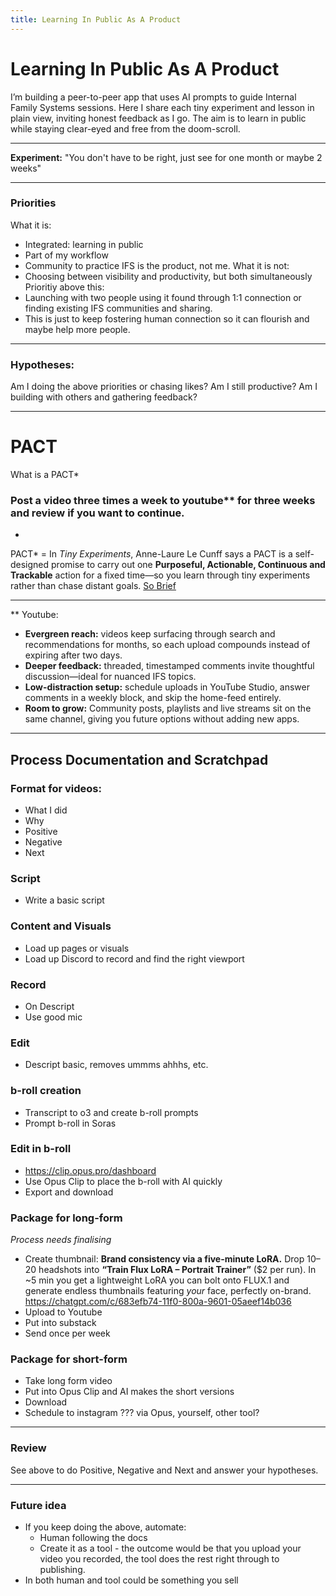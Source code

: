 ```yaml
---
title: Learning In Public As A Product
---
```


# Learning In Public As A Product


I’m building a peer-to-peer app that uses AI prompts to guide Internal Family Systems sessions. Here I share each tiny experiment and lesson in plain view, inviting honest feedback as I go. The aim is to learn in public while staying clear-eyed and free from the doom-scroll.

--- 

**Experiment:** 
"You don't have to be right, just see for one month or maybe 2 weeks" 

--- 

### Priorities 
What it is: 
- Integrated: learning in public 
- Part of my workflow 
- Community to practice IFS is the product, not me. 
What it is not: 
- Choosing between visibility and productivity, but both simultaneously
Prioritiy above this: 
- Launching with two people using it found through 1:1 connection or finding existing IFS communities and sharing. 
- This is just to keep fostering human connection so it can flourish and maybe help more people. 

---
### Hypotheses: 
Am I doing the above priorities or chasing likes? 
Am I still productive? 
Am I building with others and gathering feedback? 

---

# PACT 
What is a PACT* 

### Post a video three times a week to youtube** for three weeks and review if you want to continue. 

-

PACT* = In _Tiny Experiments_, Anne-Laure Le Cunff says a PACT is a self-designed promise to carry out one **Purposeful, Actionable, Continuous and Trackable** action for a fixed time—so you learn through tiny experiments rather than chase distant goals. [So Brief](https://sobrief.com/books/tiny-experiments)

--- 

** Youtube: 
- **Evergreen reach:** videos keep surfacing through search and recommendations for months, so each upload compounds instead of expiring after two days.
- **Deeper feedback:** threaded, timestamped comments invite thoughtful discussion—ideal for nuanced IFS topics.
- **Low-distraction setup:** schedule uploads in YouTube Studio, answer comments in a weekly block, and skip the home-feed entirely.
- **Room to grow:** Community posts, playlists and live streams sit on the same channel, giving you future options without adding new apps.

--- 

## Process Documentation and Scratchpad  

### Format for videos: 
- What I did
- Why
- Positive
- Negative
- Next

### Script 
- Write a basic script 

### Content and Visuals
- Load up pages or visuals 
- Load up Discord to record and find the right viewport 

### Record 
- On Descript
- Use good mic 

### Edit
- Descript basic, removes ummms ahhhs, etc. 

### b-roll creation 
- Transcript to o3 and create b-roll prompts 
- Prompt b-roll in Soras 

### Edit in b-roll 
- https://clip.opus.pro/dashboard 
- Use Opus Clip to place the b-roll with AI quickly 
- Export and download 

### Package for long-form 
*Process needs finalising*
- Create thumbnail: **Brand consistency via a five-minute LoRA.** Drop 10–20 headshots into **“Train Flux LoRA – Portrait Trainer”** ($2 per run). In ~5 min you get a lightweight LoRA you can bolt onto FLUX.1 and generate endless thumbnails featuring _your_ face, perfectly on-brand. https://chatgpt.com/c/683efb74-11f0-800a-9601-05aeef14b036 
- Upload to Youtube 
- Put into substack 
- Send once per week 

### Package for short-form 
- Take long form video 
- Put into Opus Clip and AI makes the short versions 
- Download 
- Schedule to instagram ??? via Opus, yourself, other tool? 

---

### Review 

See above to do Positive, Negative and Next and answer your hypotheses. 


--- 
### Future idea 
- If you keep doing the above, automate: 
	- Human following the docs 
	- Create it as a tool - the outcome would be that you upload your video you recorded, the tool does the rest right through to publishing. 
- In both human and tool could be something you sell 